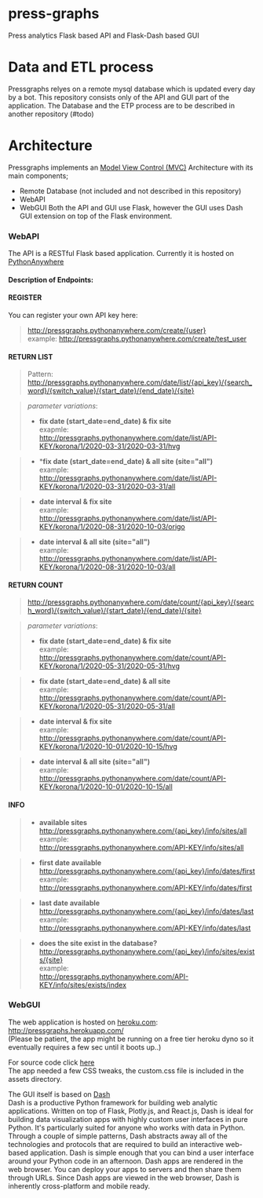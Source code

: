# press-graphs
Press analytics Flask based API and Flask-Dash based GUI

# Data and ETL process
Pressgraphs relyes on a remote mysql database which is updated every day by a bot.
This repository consists only of the API and GUI part of the application. The Database and the ETP process are to be described in another repository (#todo)

# Architecture
 Pressgraphs implements an [Model View Control (MVC)](https://en.wikipedia.org/wiki/Model%E2%80%93view%E2%80%93controller) Architecture with its main components; 
 * Remote Database (not included and not described in this repository)
 * WebAPI 
 * WebGUI 
Both the API and GUI use Flask, however the GUI uses Dash GUI extension on top of the Flask environment.

### WebAPI 
The API is a RESTful Flask based application. 
Currently it is hosted on [PythonAnywhere](https://www.pythonanywhere.com/)

#### Description of Endpoints:

#### REGISTER
You can register your own API key here:

> http://pressgraphs.pythonanywhere.com/create/{user}  
> example: http://pressgraphs.pythonanywhere.com/create/test_user

#### RETURN LIST

> Pattern:  
> http://pressgraphs.pythonanywhere.com/date/list/{api_key}/{search_word}/{switch_value}/{start_date}/{end_date}/{site} 

> *parameter variations*:
> * **fix date (start_date=end_date) & fix site**  
    exapmle:  
    http://pressgraphs.pythonanywhere.com/date/list/API-KEY/korona/1/2020-03-31/2020-03-31/hvg  
    
> * ***fix date (start_date=end_date) & all site (site="all")**  
    example:  
    http://pressgraphs.pythonanywhere.com/date/list/API-KEY/korona/1/2020-03-31/2020-03-31/all
    
> * **date interval & fix site**  
    example:  
    http://pressgraphs.pythonanywhere.com/date/list/API-KEY/korona/1/2020-08-31/2020-10-03/origo
    
> * **date interval & all site (site="all")**  
    example:  
    http://pressgraphs.pythonanywhere.com/date/list/API-KEY/korona/1/2020-08-31/2020-10-03/all
    

#### RETURN COUNT
> http://pressgraphs.pythonanywhere.com/date/count/{api_key}/{search_word}/{switch_value}/{start_date}/{end_date}/{site}  

> *parameter variations*:
> * **fix date (start_date=end_date) & fix site**  
    example:  
    http://pressgraphs.pythonanywhere.com/date/count/API-KEY/korona/1/2020-05-31/2020-05-31/hvg
    
> * **fix date (start_date=end_date) & all site**  
    example:  
    http://pressgraphs.pythonanywhere.com/date/count/API-KEY/korona/1/2020-05-31/2020-05-31/all
    
> * **date interval & fix site**  
    example:  
    http://pressgraphs.pythonanywhere.com/date/count/API-KEY/korona/1/2020-10-01/2020-10-15/hvg
    
> * **date interval & all site (site="all")**  
    example:  
    http://pressgraphs.pythonanywhere.com/date/count/API-KEY/korona/1/2020-10-01/2020-10-15/all
    

#### INFO
> * **available sites**  
> http://pressgraphs.pythonanywhere.com/{api_key}/info/sites/all  
  example:  
  http://pressgraphs.pythonanywhere.com/API-KEY/info/sites/all

> * **first date available**  
> http://pressgraphs.pythonanywhere.com/{api_key}/info/dates/first  
  example:  
  http://pressgraphs.pythonanywhere.com/API-KEY/info/dates/first


> * **last date available**  
> http://pressgraphs.pythonanywhere.com/{api_key}/info/dates/last  
  example:  
  http://pressgraphs.pythonanywhere.com/API-KEY/info/dates/last  
    
> * **does the site exist in the database?**  
> http://pressgraphs.pythonanywhere.com/{api_key}/info/sites/exists/{site}  
  example:  
  http://pressgraphs.pythonanywhere.com/API-KEY/info/sites/exists/index  

### WebGUI 

The web application is hosted on [heroku.com](https://www.heroku.com/):  
http://pressgraphs.herokuapp.com/  
(Please be patient, the app might be running on a free tier heroku dyno so it eventually requires a few sec until it boots up..)

For source code click [here](https://github.com/xngst/press-graphs/tree/main/GUI%20src)  
The app needed a few CSS tweaks, the custom.css file is included in the assets directory.

The GUI itself is based on [Dash](https://dash.plotly.com/installation)  
Dash is a productive Python framework for building web analytic applications.
Written on top of Flask, Plotly.js, and React.js, Dash is ideal for building data visualization apps with highly custom user interfaces in pure Python. It's particularly suited for anyone who works with data in Python.
Through a couple of simple patterns, Dash abstracts away all of the technologies and protocols that are required to build an interactive web-based application. Dash is simple enough that you can bind a user interface around your Python code in an afternoon.
Dash apps are rendered in the web browser. You can deploy your apps to servers and then share them through URLs. Since Dash apps are viewed in the web browser, Dash is inherently cross-platform and mobile ready.
